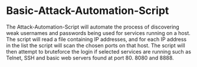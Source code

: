 # Basic-Attack-Automation-Script
The Attack-Automation-Script will automate the process of discovering weak usernames and passwords being used for services running on a host. The script will read a file containing IP addresses, and for each IP address in the list the script will scan the chosen ports on that host. The script will then attempt to bruteforce the login if selected services are running such as Telnet, SSH and basic web servers found at port 80. 8080 and 8888.
